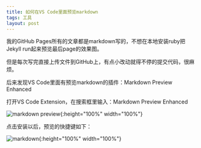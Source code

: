 ```yaml
---
title: 如何在VS Code里面预览markdown
tags: 工具
layout: post
---
```



我的GitHub Pages所有的文章都是markdown写的，不想在本地安装ruby把Jekyll run起来预览最后page的效果图。

但是每次写完直接上传文件到GitHub上，有点小改动就得不停的提交代码，很麻烦。

后来发现VS Code里面有预览markdown的插件：Markdown Preview Enhanced

打开VS Code Extension，在搜索框里输入：Markdown Preview Enhanced

![markdown preview](https://limeii.github.io/assets/images/posts/tools/tools-markdown-preview.png){:height="100%" width="100%"}

点击安装以后，预览的快捷键如下：

![markdown](https://limeii.github.io/assets/images/posts/tools/tools-markdown-keys.png){:height="100%" width="100%"}